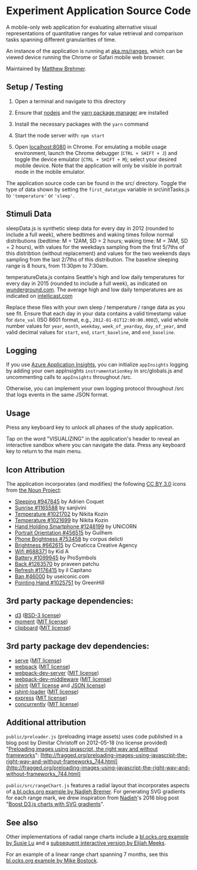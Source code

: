 # Experiment Application Source Code

A mobile-only web application for evaluating alternative visual representations of quantitative ranges for value retrieval and comparison tasks spanning different granularities of time. 

An instance of the application is running at [aka.ms/ranges](http://aka.ms/ranges), which can be viewed device running the Chrome or Safari mobile web browser.

Maintained by [Matthew Brehmer](https://github.com/mattbrehmer).

## Setup / Testing

1. Open a terminal and navigate to this directory

2. Ensure that [nodejs](https://nodejs.org/) and the [yarn package manager](https://yarnpkg.com/en/docs/getting-started) are installed

3. Install the necessary packages with the `yarn` command

4. Start the node server with: `npm start`

5. Open [localhost:8080](http://localhost:8080/) in Chrome. For emulating a mobile usage environment, launch the Chrome debugger (`CTRL + SHIFT + J`) and toggle the device emulator (`CTRL + SHIFT + M`); select your desired mobile device. Note that the application will only be visible in portrait mode in the mobile emulator. 

The application source code can be found in the src/ directory. Toggle the type of data shown by setting the `first_datatype` variable in src\initTasks.js to `'temperature'` or `'sleep'`. 

## Stimuli Data

sleepData.js is synthetic sleep data for every day in 2012 (rounded to include a full week), where bedtimes and waking times follow normal distributions (bedtime: M = 12AM, SD = 2 hours; waking time: M = 7AM, SD = 2 hours), with values for the weekdays sampling from the first 5/7ths of this distribtion (without replacement) and values for the two weekends days sampling from the last 2/7ths of this distribution. The baseline sleeping range is 8 hours, from 11:30pm to 7:30am.

temperatureData.js contains Seattle's high and low daily temperatures for every day in 2015 (rounded to include a full week), as indicated on [wunderground.com](https://www.wunderground.com/history/airport/KSEA/2015/1/1/CustomHistory.html?dayend=31&monthend=12&yearend=2015&req_city=&req_state=&req_statename=&reqdb.zip=&reqdb.magic=&reqdb.wmo=). The average high and low daily temperatures are as indicated on [intellicast.com](http://www.intellicast.com/Local/History.aspx?location=USWA0395)

Replace these files with your own sleep / temperature / range data as you see fit. Ensure that each day in your data contains a valid timestamp value for `date_val` (ISO 8601 format, e.g., `2012-01-01T12:00:00.000Z`), valid whole number values for `year`, `month`, `weekday`, `week_of_yearday`, `day_of_year`, and valid decimal values for `start`, `end`, `start_baseline`, and `end_baseline`. 

## Logging

If you use [Azure Application Insights](https://azure.microsoft.com/en-us/services/application-insights/), you can initialize `appInsights` logging by adding your own appInsights `instrumentationKey` in src/globals.js and uncommenting calls to `appInsights` throughout /src.

Otherwise, you can implement your own logging protocol throughout /src that logs events in the same JSON format.

## Usage

Press any keyboard key to unlock all phases of the study application. 

Tap on the word "VISUALIZING" in the application's header to reveal an interactive sandbox where you can navigate the data. Press any keyboard key to return to the main menu.

## Icon Attribution

The application incorporates (and modifies) the following [CC BY 3.0](https://creativecommons.org/licenses/by/3.0/) icons from [the Noun Project](https://thenounproject.com/):
- [Sleeping #947845](https://thenounproject.com/icon/947845/) by Adrien Coquet
- [Sunrise #1165588](https://thenounproject.com/icon/1165588/) by sanjivini
- [Temperature #1021702](https://thenounproject.com/icon/1021702/) by Nikita Kozin
- [Temperature #1021699](https://thenounproject.com/icon/1021699/) by Nikita Kozin
- [Hand Holding Smartphone #1248199](https://thenounproject.com/icon/1248199/) by UNiCORN
- [Portrait Orientation #456515](https://thenounproject.com/icon/456515/) by Guilhem
- [Phone Brightness #753458](https://thenounproject.com/icon/753458/) by corpus delicti
- [Brightness #662615](https://thenounproject.com/icon/662615/) by Creaticca Creative Agency
- [Wifi #688371](https://thenounproject.com/icon/688371/) by Kid A
- [Battery #1099945](https://thenounproject.com/icon/1099945/) by ProSymbols
- [Back #1263570](https://thenounproject.com/icon/1263570/) by praveen patchu
- [Refresh #1176415](https://thenounproject.com/icon/1176415/) by il Capitano
- [Ban #46000](https://thenounproject.com/icon/46000/) by useiconic.com
- [Pointing Hand #1025751](https://thenounproject.com/icon/1025751/) by GreenHill

## 3rd party package dependencies:

- [d3](https://www.npmjs.com/package/d3) ([BSD-3 license](https://github.com/d3/d3/blob/master/LICENSE))
- [moment](https://www.npmjs.com/package/moment) ([MIT license](https://github.com/moment/moment/blob/develop/LICENSE))
- [clipboard](https://www.npmjs.com/package/clipboard) ([MIT license](http://zenorocha.mit-license.org/))

## 3rd party package dev dependencies:

- [serve](https://www.npmjs.com/package/serve) ([MIT license](http://spdx.org/licenses/MIT.html))
- [webpack](https://www.npmjs.com/package/webpack) ([MIT license](http://spdx.org/licenses/MIT.html))
- [webpack-dev-server](https://www.npmjs.com/package/webpack-dev-server) ([MIT license](http://spdx.org/licenses/MIT.html))
- [webpack-dev-middleware](https://www.npmjs.com/package/webpack-dev-middleware) ([MIT license](http://spdx.org/licenses/MIT.html))
- [jshint](https://www.npmjs.com/package/jshint) ([MIT license](http://spdx.org/licenses/MIT.html) and [JSON license](http://spdx.org/licenses/JSON.html))
- [jshint-loader](https://www.npmjs.com/package/jshint-loader) ([MIT license](http://spdx.org/licenses/MIT.html))
- [express](https://www.npmjs.com/package/express) ([MIT license](http://spdx.org/licenses/MIT.html))
- [concurrently](https://www.npmjs.com/package/concurrently) ([MIT license](http://spdx.org/licenses/MIT.html))

## Additional attribution

`public/preloader.js` (preloading image assets) uses code published in a blog post by Dimitar Christoff on 2012-05-18 (no license provided) "[Preloading images using javascript, the right way and without frameworks](http://fragged.org/preloading-images-using-javascript-the-right-way-and-without-frameworks_744.html)": [http://fragged.org/preloading-images-using-javascript-the-right-way-and-without-frameworks_744.html](http://fragged.org/preloading-images-using-javascript-the-right-way-and-without-frameworks_744.html)

`public/src/rangeChart.js` features a radial layout that incorporates aspects of [a bl.ocks.org example by Nadieh Bremer](http://bl.ocks.org/nbremer/a43dbd5690ccd5ac4c6cc392415140e7). For generating SVG gradients for each range mark, we drew inspiration from [Nadieh](https://www.visualcinnamon.com/)'s 2016 blog post "[Boost D3.js charts with SVG gradients](https://www.creativebloq.com/how-to/boost-d3js-charts-with-svg-gradients)".

## See also

Other implementations of radial range charts include a [bl.ocks.org example by Susie Lu](https://bl.ocks.org/susielu/b6bdb82045c2aa8225f5) and a [subsequent interactive version by Elijah Meeks](https://bl.ocks.org/emeeks/2fffa9abe50ac97603c7). 

For an example of a linear range chart spanning 7 months, see this [bl.ocks.org example by Mike Bostock](https://bl.ocks.org/mbostock/3cfa2d1dbae2162a60203b287431382c).